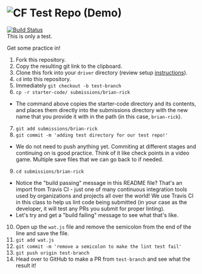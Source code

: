 ![CF](https://i.imgur.com/7v5ASc8.png)  Test Repo (Demo)
=======
[![Build Status](https://travis-ci.org/codefellows-seattle-301d4/00-test-repo-demo.svg?branch=master)](https://travis-ci.org/codefellows-seattle-301d4/00-test-repo-demo)   
This is only a test.

Get some practice in! 

1. Fork this repository.  
2. Copy the resulting git link to the clipboard.  
3. Clone this fork into your `driver` directory (review setup [instructions](https://github.com/codefellows/seattle-301d4/blob/master/README.md#create-and-setup-your-301-directory-structure)).  
4. `cd` into this repository.  
5. Immediately `git checkout -b test-branch`  
6. `cp -r starter-code/ submissions/brian-rick`   
  - The command above copies the starter-code directory and its contents, and places them directly into the submissions directory with the new name that you provide it with in the path (in this case, `brian-rick`). 
7. `git add submissions/brian-rick`
8. `git commit -m 'adding test directory for our test repo!'`
  - We do not need to push anything yet. Commiting at different stages and continuing on is good practice. Think of it like check points in a video game. Multiple save files that we can go back to if needed.
9. `cd submissions/brian-rick`
  - Notice the "build passing" message in this README file? That's an import from Travis CI - just one of many continuous integration tools used by organizations and projects all over the world! We use Travis CI in this class to help us lint code being submitted (in your case as the developer, it will test any PRs you submit for proper linting).
  - Let's try and get a "build failing" message to see what that's like.
10. Open up the `wat.js` file and remove the semicolon from the end of the line and save the file.
11. `git add wat.js`
12. `git commit -m 'remove a semicolon to make the lint test fail'`
13. `git push origin test-branch`
13. Head over to GitHub to make a PR from `test-branch` and see what the result it!

